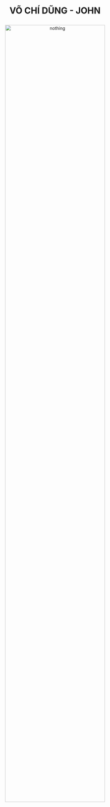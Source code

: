 <div align="center"">
    <h1>VÕ CHÍ DŨNG - JOHN</h1>
    <img
        width="80%"
        style="padding: 10px;"
        src="https://www.planetware.com/wpimages/2020/02/france-in-pictures-beautiful-places-to-photograph-eiffel-tower.jpg"
        alt="nothing" />
</div>
